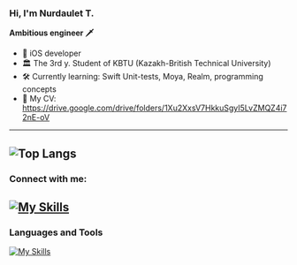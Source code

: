 ### Hi, I'm Nurdaulet T.
**Ambitious engineer 🗡**
<!--
**tlglv-n/tlglv-n** is a ✨ _special_ ✨ repository because its `README.md` (this file) appears on your GitHub profile.

Here are some ideas to get you started:

- 🔭 I’m currently working on ...
- 🌱 I’m currently learning ...
- 👯 I’m looking to collaborate on ...
- 🤔 I’m looking for help with ...
- 💬 Ask me about ...
- 📫 How to reach me: ...
- 😄 Pronouns: ...
- ⚡ Fun fact: ...
-->
- 🦅 iOS developer
- 🏛 The 3rd y. Student of KBTU (Kazakh-British Technical University)
- 🛠 Currently learning: Swift Unit-tests, Moya, Realm, programming concepts
- 🧾 My CV: https://drive.google.com/drive/folders/1Xu2XxsV7HkkuSgyI5LvZMQZ4i72nE-oV
---
![Top Langs](https://github-readme-stats.vercel.app/api/top-langs/?username=tlglv-n&layout=compact)
---
### Connect with me:
[![My Skills](https://skillicons.dev/icons?i=linkedin)](https://www.linkedin.com/in/tlglvn/)
&nbsp;&nbsp;
---
### Languages and Tools

[![My Skills](https://skillicons.dev/icons?i=swift,java,cpp,js,ts,html,css,angular,py,eclipse,firebase,postman,sqlite,postgres)](https://skillicons.dev)
